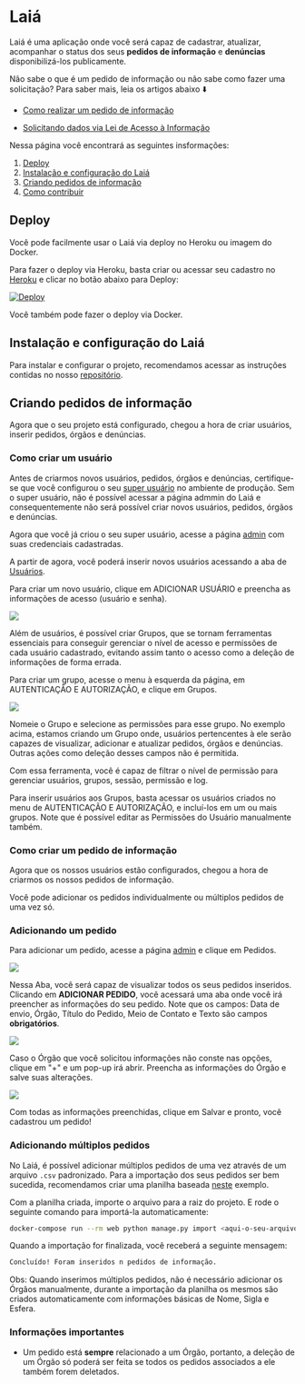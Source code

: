 # Laiá

Laiá é uma aplicação onde você será capaz de cadastrar, atualizar, acompanhar o status dos seus **pedidos de informação** e **denúncias** disponibilizá-los publicamente.

Não sabe o que é um pedido de informação ou não sabe como fazer uma solicitação? Para saber mais, leia os artigos abaixo ⬇️

- [Como realizar um pedido de informação](https://dadosabertosdefeira.medium.com/como-realizar-um-pedido-de-informa%C3%A7%C3%A3o-35b3cf4e5dbd)

- [Solicitando dados via Lei de Acesso à Informação](https://escoladedados.org/tutoriais/solicitando-dados-via-lei-de-acesso-a-informacao/)

Nessa página você encontrará as seguintes insformações:

1. [Deploy](#deploy)
2. [Instalação e configuração do Laiá](#Instalação-e-configuração-do-laia)
3. [Criando pedidos de informação](#Criando-pedidos-de-informação)
4. [Como contribuir](#Como-contribuir)

## Deploy

Você pode facilmente usar o Laiá via deploy no Heroku ou imagem do Docker.

Para fazer o deploy via Heroku, basta criar ou acessar seu cadastro no [Heroku](https://id.heroku.com/login) e clicar no botão abaixo para Deploy:

[![Deploy](https://www.herokucdn.com/deploy/button.svg)](https://heroku.com/deploy?template=https://github.com/DadosAbertosDeFeira/laia)

Você também pode fazer o deploy via Docker.

## Instalação e configuração do Laiá

Para instalar e configurar o projeto, recomendamos acessar as instruções contidas no nosso [repositório](https://github.com/DadosAbertosDeFeira/laia/blob/main/README.md).

## Criando pedidos de informação

Agora que o seu projeto está configurado, chegou a hora de criar usuários, inserir pedidos, órgãos e denúncias.

### Como criar um usuário

Antes de criarmos novos usuários, pedidos, órgãos e denúncias, certifique-se que você configurou o seu [super usuário](https://github.com/DadosAbertosDeFeira/laia/blob/main/README.md#crie-um-usu%C3%A1rio-para-incluir-seus-pedidos) no ambiente de produção. Sem o super usuário, não é possível acessar a página admmin do Laiá e consequentemente não será possível criar novos usuários, pedidos, órgãos e denúncias.

Agora que você já criou o seu super usuário, acesse a página [admin](http://0.0.0.0:8000/admin/auth/user/) com suas credenciais cadastradas.

A partir de agora, você poderá inserir novos usuários acessando a aba de [Usuários](http://0.0.0.0:8000/admin/auth/user/).

Para criar um novo usuário, clique em ADICIONAR USUÁRIO e preencha as informações de acesso (usuário e senha).

![](laia/docs/imgs/adiciona_usuario.png)

Além de usuários, é possível criar Grupos, que se tornam ferramentas essenciais para conseguir gerenciar o nível de acesso e permissões de cada usuário cadastrado, evitando assim tanto o acesso como a deleção de informações de forma errada.

Para criar um grupo, acesse o menu à esquerda da página, em AUTENTICAÇÃO E AUTORIZAÇÃO, e clique em Grupos.

![](laia/docs/imgs/cria_grupo.png)

Nomeie o Grupo e selecione as permissões para esse grupo. No exemplo acima, estamos criando um Grupo onde, usuários pertencentes à ele serão capazes de visualizar, adicionar e atualizar pedidos, órgãos e denúncias. Outras ações como deleção desses campos não é permitida.

Com essa ferramenta, você é capaz de filtrar o nível de permissão para gerenciar usuários, grupos, sessão, permissão e log.

Para inserir usuários aos Grupos, basta acessar os usuários criados no menu de AUTENTICAÇÃO E AUTORIZAÇÃO, e incluí-los em um ou mais grupos. Note que é possível editar as Permissões do Usuário manualmente também.

### Como criar um pedido de informação

Agora que os nossos usuários estão configurados, chegou a hora de criarmos os nossos pedidos de informação.

Você pode adicionar os pedidos individualmente ou múltiplos pedidos de uma vez só.

### Adicionando um pedido

Para adicionar um pedido, acesse a página [admin](http://0.0.0.0:8000/admin/) e clique em Pedidos.

![](laia/docs/imgs/adiciona_pedido.png)

Nessa Aba, você será capaz de visualizar todos os seus pedidos inseridos. Clicando em **ADICIONAR PEDIDO**, você acessará uma aba onde você irá preencher as informações do seu pedido. Note que os campos: Data de envio, Órgão, Título do Pedido, Meio de Contato e Texto são campos **obrigatórios**.

![](laia/docs/imgs/cadastro_pedido.png)

Caso o Órgão que você solicitou informações não conste nas opções, clique em "+" e um pop-up irá abrir. Preencha as informações do Órgão e salve suas alterações.

![](laia/docs/imgs/adiciona_orgao.png)

Com todas as informações preenchidas, clique em Salvar e pronto, você cadastrou um pedido!

### Adicionando múltiplos pedidos

No Laiá, é possível adicionar múltiplos pedidos de uma vez através de um arquivo `.csv` padronizado. Para a importação dos seus pedidos ser bem sucedida, recomendamos criar uma planilha baseada [neste](https://docs.google.com/spreadsheets/d/1Ly1XQIWbvh7bPpQEOeSlD_0rJ-Xcwn-8qg6mAu1OZdc/edit?usp=sharing) exemplo.

Com a planilha criada, importe o arquivo para a raiz do projeto. E rode o seguinte comando para importá-la automaticamente:

```bash
docker-compose run --rm web python manage.py import <aqui-o-seu-arquivo>.csv
```

Quando a importação for finalizada, você receberá a seguinte mensagem:

```bash
Concluído! Foram inseridos n pedidos de informação.
```

Obs: Quando inserimos múltiplos pedidos, não é necessário adicionar os Órgãos manualmente, durante a importação da planilha os mesmos são criados automaticamente com informações básicas de Nome, Sigla e Esfera.

### Informações importantes

- Um pedido está **sempre** relacionado a um Órgão, portanto, a deleção de um Órgão só poderá ser feita se todos os pedidos associados a ele também forem deletados.
